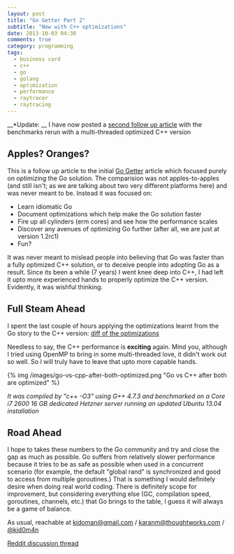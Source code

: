 ```yaml
---
layout: post
title: "Go Getter Part 2"
subtitle: "Now with C++ optimizations"
date: 2013-10-03 04:30
comments: true
category: programming
tags:
  - business card
  - c++
  - go
  - golang
  - optimization
  - performance
  - raytracer
  - raytracing
---
```


__*Update: __ I have now posted a [second follow up article](/programming/go-getter-part-3.html) with the benchmarks rerun with a multi-threaded optimized C++ version

Apples? Oranges?
---

This is a follow up article to the initial [Go Getter](/programming/go-getter.html) article which focused purely on optimizing the Go solution. The comparision was not apples-to-apples (and still isn't; as we are talking about two very different platforms here) and was never meant to be. Instead it was focused on:

* Learn idiomatic Go
* Document optimizations which help make the Go solution faster
* Fire up all cylinders (erm cores) and see how the performance scales
* Discover any avenues of optimizing Go further (after all, we are just at version 1.2rc1)
* Fun?

It was never meant to mislead people into believing that Go was faster than a fully optimized C++ solution, or to deceive people into adopting Go as a result. Since its been a while (7 years) I went knee deep into C++, I had left it upto more experienced hands to properly optimize the C++ version. Evidently, it was wishful thinking.

Full Steam Ahead
---

I spent the last couple of hours applying the optimizations learnt from the Go story to the C++ version: [diff of the optimizations](https://github.com/kid0m4n/rays/compare/bbb8395aa999883a595267fd0230087b1ddf646c...940c91f601ef840e6d75ddf272ab6cd3eb8d5531)

Needless to say, the C++ performance is **exciting** again. Mind you, although I tried using OpenMP to bring in some multi-threaded love, it didn't work out so well. So I will truly have to leave that upto more capable hands.

{% img /images/go-vs-cpp-after-both-optimized.png "Go vs C++ after both are optimized" %}

*It was compiled by "c++ -O3" using G++ 4.7.3 and benchmarked on a Core i7 2600 16 GB dedicated Hetzner server running an updated Ubuntu 13.04 installation*

Road Ahead
---

I hope to takes these numbers to the Go community and try and close the gap as much as possible. Go suffers from relatively slower performance because it tries to be as safe as possible when used in a concurrent scenario (for example, the default "global rand" is synchronized and good to access from multiple goroutines.) That is something I would definitely desire when doing real world coding. There is definitely scope for improvement, but considering everything else (GC, compilation speed, goroutines, channels, etc.) that Go brings to the table, I guess it will always be a game of balance.

As usual, reachable at kidoman@gmail.com / karanm@thoughtworks.com / [@kid0m4n](https://twitter.com/kid0m4n)

[Reddit discussion thread](http://www.reddit.com/r/golang/comments/1nlgbq/business_card_ray_tracer_go_faster_than_c/)
